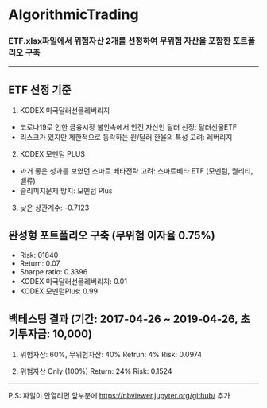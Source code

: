 # AlgorithmicTrading
### ETF.xlsx파일에서 위험자산 2개를 선정하여 무위험 자산을 포함한 포트폴리오 구축
----------------------------------------------------


## ETF 선정 기준

1. KODEX 미국달러선물레버리지
* 코로나19로 인한 금융시장 불안속에서 안전 자산인 달러 선정: 달러선물ETF
* 리스크가 있지만 제한적으로 등락하는 원/달러 환율의 특성 고려: 레버리지

2. KODEX 모멘텀 PLUS
* 과거 좋은 성과를 보였던 스마트 베타전략 고려: 스마트베타 ETF (모멘텀, 퀄리티, 밸류)
* 슬리피지문제 방지: 모멘텀 Plus

3. 낮은 상관계수: -0.7123

## 완성형 포트폴리오 구축 (무위험 이자율 0.75%)
* Risk: 01840
* Return: 0.07
* Sharpe ratio: 0.3396
* KODEX 미국달러선물레버리지: 0.01
* KODEX 모멘텀Plus: 0.99

## 백테스팅 결과 (기간: 2017-04-26 ~ 2019-04-26, 초기투자금: 10,000)
1. 위험자산: 60%, 무위험자산: 40%
Retrun: 4%
Risk: 0.0974

2. 위험자산 Only (100%)
Return: 24%
Risk: 0.1524   
-------------------------------------
P.S: 파일이 안열리면 앞부분에 https://nbviewer.jupyter.org/github/ 추가
